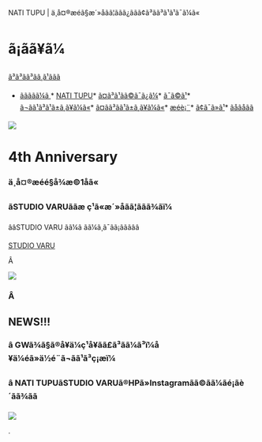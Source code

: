 NATI TUPU | ä¸­å¤®æéã§æ´»åãã¦ããã¿ããã¢ã³ãã³ã¹ã¹ã¯ã¼ã«


ã¡ãã¥ã¼
============

[ã³ã³ãã³ãã¸ã¹ã­ãã](#content "ã³ã³ãã³ãã¸ã¹ã­ãã")

* [ããããã¼ã¸](index.html)* [NATI TUPU](about.html)* [ã¤ã³ã¹ãã©ã¯ã¿ã¼](instructor.html)* [ã¯ã©ã¹](lesson.html)* [ã¬ãã¹ã³ã¹ã±ã¸ã¥ã¼ã«](schedule.html)* [ã¤ãã³ãã¹ã±ã¸ã¥ã¼ã«](custom.html)* [æéè¡¨](custom1.html)* [ã¢ã¯ã»ã¹](access.html)* [ãåãåãã](contact.html)

![](img/image58.jpeg)

4th Anniversary
===============

### ä¸­å¤®æéé§å¾æ­©1åã«

### ãSTUDIO VARUããæ ç¹ã«æ´»åãã¦ããã¾ãï¼

  

ââSTUDIO VARU ãã¼ã ãã¼ã¸ã¯ãã¡ãããââ

[STUDIO VARU](https://www.studio-varu.com/#)

Â

  
![](img/image82.jpeg)

### Â

**NEWS!!!**
-----------

### â GWã¾ã§ã®å¥ä¼ç¹å¥ã­ã£ã³ãã¼ã³ï¼å¥ä¼éã»ä½é¨ã¬ãã¹ã³ç¡æï¼

### â NATI TUPUãSTUDIO VARUã®HPã»Instagramãã©ã­ã¼ãé¡ãè´ãã¾ãã

![](img/image75.jpeg)

.